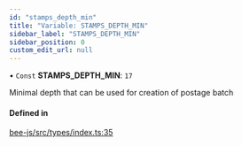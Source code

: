 ```yaml
---
id: "stamps_depth_min"
title: "Variable: STAMPS_DEPTH_MIN"
sidebar_label: "STAMPS_DEPTH_MIN"
sidebar_position: 0
custom_edit_url: null
---
```


• `Const` **STAMPS\_DEPTH\_MIN**: ``17``

Minimal depth that can be used for creation of postage batch

#### Defined in

[bee-js/src/types/index.ts:35](https://github.com/ethersphere/bee-js/blob/ae6a776/src/types/index.ts#L35)
